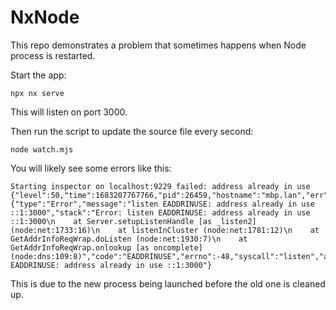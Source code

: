 # NxNode

This repo demonstrates a problem that sometimes happens when Node process is restarted.


Start the app:

```
npx nx serve
```

This will listen on port 3000.

Then run the script to update the source file every second:

```
node watch.mjs
```

You will likely see some errors like this:

```
Starting inspector on localhost:9229 failed: address already in use
{"level":50,"time":1683207767766,"pid":26459,"hostname":"mbp.lan","err":{"type":"Error","message":"listen EADDRINUSE: address already in use ::1:3000","stack":"Error: listen EADDRINUSE: address already in use ::1:3000\n    at Server.setupListenHandle [as _listen2] (node:net:1733:16)\n    at listenInCluster (node:net:1781:12)\n    at GetAddrInfoReqWrap.doListen (node:net:1930:7)\n    at GetAddrInfoReqWrap.onlookup [as oncomplete] (node:dns:109:8)","code":"EADDRINUSE","errno":-48,"syscall":"listen","address":"::1","port":3000},"msg":"listen EADDRINUSE: address already in use ::1:3000"}
```

This is due to the new process being launched before the old one is cleaned up.

